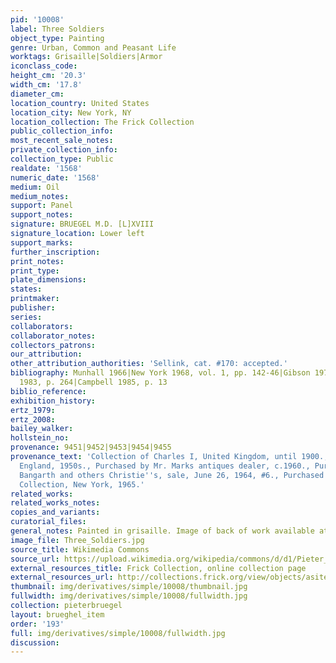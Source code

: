 ```yaml
---
pid: '10008'
label: Three Soldiers
object_type: Painting
genre: Urban, Common and Peasant Life
worktags: Grisaille|Soldiers|Armor
iconclass_code:
height_cm: '20.3'
width_cm: '17.8'
diameter_cm:
location_country: United States
location_city: New York, NY
location_collection: The Frick Collection
public_collection_info:
most_recent_sale_notes:
private_collection_info:
collection_type: Public
realdate: '1568'
numeric_date: '1568'
medium: Oil
medium_notes:
support: Panel
support_notes:
signature: BRUEGEL M.D. [L]XVIII
signature_location: Lower left
support_marks:
further_inscription:
print_notes:
print_type:
plate_dimensions:
states:
printmaker:
publisher:
series:
collaborators:
collaborator_notes:
collectors_patrons:
our_attribution:
other_attribution_authorities: 'Sellink, cat. #170: accepted.'
bibliography: Munhall 1966|New York 1968, vol. 1, pp. 142-46|Gibson 1977, p. 134|Chastel
  1983, p. 264|Campbell 1985, p. 13
biblio_reference:
exhibition_history:
ertz_1979:
ertz_2008:
bailey_walker:
hollstein_no:
provenance: 9451|9452|9453|9454|9455
provenance_text: 'Collection of Charles I, United Kingdom, until 1900., Private collection,
  England, 1950s., Purchased by Mr. Marks antiques dealer, c.1960., Purchased by Stephen
  Bangarth and others Christie''s, sale, June 26, 1964, #6., Purchased by The Frick
  Collection, New York, 1965.'
related_works:
related_works_notes:
copies_and_variants:
curatorial_files:
general_notes: Painted in grisaille. Image of back of work available at Frick website.
image_file: Three_Soldiers.jpg
source_title: Wikimedia Commons
source_url: https://upload.wikimedia.org/wikipedia/commons/d/d1/Pieter_Bruegel_de_Oude_-_De_drie_soldaten.jpg
external_resources_title: Frick Collection, online collection page
external_resources_url: http://collections.frick.org/view/objects/asitem/items$0040:61
thumbnail: img/derivatives/simple/10008/thumbnail.jpg
fullwidth: img/derivatives/simple/10008/fullwidth.jpg
collection: pieterbruegel
layout: brueghel_item
order: '193'
full: img/derivatives/simple/10008/fullwidth.jpg
discussion:
---
```

